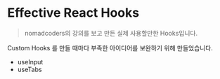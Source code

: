 # Effective React Hooks

> nomadcoders의 강의를 보고 만든 실제 사용할만한 Hooks입니다.

Custom Hooks 를 만들 때마다 부족한 아이디어를 보완하기 위해 만들었습니다.

- useInput
- useTabs